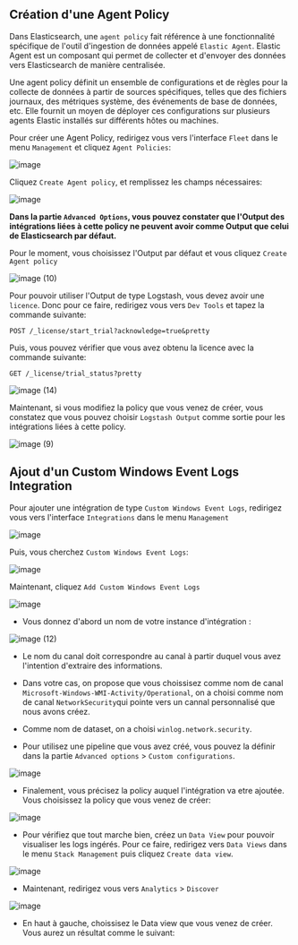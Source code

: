 ## Création d'une Agent Policy

Dans Elasticsearch, une `agent policy` fait référence à une fonctionnalité spécifique de l'outil d'ingestion de données appelé `Elastic Agent`. Elastic Agent est un composant qui permet de collecter et d'envoyer des données vers Elasticsearch de manière centralisée.

Une agent policy définit un ensemble de configurations et de règles pour la collecte de données à partir de sources spécifiques, telles que des fichiers journaux, des métriques système, des événements de base de données, etc. Elle fournit un moyen de déployer ces configurations sur plusieurs agents Elastic installés sur différents hôtes ou machines.

Pour créer une Agent Policy, redirigez vous vers l'interface `Fleet` dans le menu `Management` et cliquez `Agent Policies`: 

![image](https://user-images.githubusercontent.com/123748177/236157607-83af01a3-7715-4f93-8ad6-730051ab9d79.png)

Cliquez `Create Agent policy`, et remplissez les champs nécessaires: 

![image](https://user-images.githubusercontent.com/123748177/236158502-1e4c667c-82f9-47a1-af87-f2b53eeeff2e.png)

**Dans la partie `Advanced Options`, vous pouvez constater que l'Output des intégrations liées à cette policy ne peuvent avoir comme Output que celui de Elasticsearch par défaut.**

Pour le moment, vous choisissez l'Output par défaut et vous cliquez `Create Agent policy` 

![image (10)](https://user-images.githubusercontent.com/123748177/236152704-645981e8-e949-42e0-b16c-0160e5d13c69.png)

Pour pouvoir utiliser l'Output de type Logstash, vous devez avoir une `licence`. Donc pour ce faire, redirigez vous vers `Dev Tools` et tapez la commande suivante: 

```
POST /_license/start_trial?acknowledge=true&pretty
```
Puis, vous pouvez vérifier que vous avez obtenu la licence avec la commande suivante: 

```
GET /_license/trial_status?pretty
```

![image (14)](https://user-images.githubusercontent.com/123748177/236161726-6e45cbdc-5c2b-4eb6-bcb2-f25b5026461b.png)

Maintenant, si vous modifiez la policy que vous venez de créer, vous constatez que vous pouvez choisir `Logstash Output` comme sortie pour les intégrations liées à cette policy.

![image (9)](https://user-images.githubusercontent.com/123748177/236152709-2c509ee2-7da1-4395-bfad-53fea46fc0c5.png)

## Ajout d'un Custom Windows Event Logs Integration

Pour ajouter une intégration de type `Custom Windows Event Logs`, redirigez vous vers l'interface `Integrations` dans le menu `Management`

![image](https://user-images.githubusercontent.com/123748177/234854155-b648f4d5-c6a3-4373-ba68-5dc42cb26d0c.png)

Puis, vous cherchez `Custom Windows Event Logs`: 

![image](https://user-images.githubusercontent.com/123748177/234855005-9f8db042-064d-4388-af04-6bfb1ddcf304.png)

Maintenant, cliquez `Add Custom Windows Event Logs`

![image](https://user-images.githubusercontent.com/123748177/234855195-03e9c3c3-f325-4bb9-b125-8d43e95756a4.png)

- Vous donnez d'abord un nom de votre instance d'intégration :

![image (12)](https://user-images.githubusercontent.com/123748177/236152697-3af123e8-57c8-44b9-844d-35fe4768ba3e.png)

- Le nom du canal doit correspondre au canal à partir duquel vous avez l'intention d'extraire des informations.
- Dans votre cas, on propose que vous choissisez comme nom de canal `Microsoft-Windows-WMI-Activity/Operational`, on a choisi comme nom de canal `NetworkSecurity`qui pointe vers un cannal personnalisé que nous avons créez.
- Comme nom de dataset, on a choisi `winlog.network.security`.


- Pour utilisez une pipeline que vous avez créé, vous pouvez la définir dans la partie `Advanced options` > `Custom configurations`.

![image](https://user-images.githubusercontent.com/123748177/234856717-a3d395fc-d6c0-4cc9-9fab-aea94bd678a8.png)

- Finalement, vous précisez la policy auquel l'intégration va etre ajoutée. Vous choisissez la policy que vous venez de créer:

![image](https://user-images.githubusercontent.com/123748177/234857165-e620b570-55f2-41dc-9416-ee203a160ee7.png)

- Pour vérifiez que tout marche bien, créez un `Data View` pour pouvoir visualiser les logs ingérés. Pour ce faire, redirigez vers `Data Views` dans le menu `Stack Management` puis cliquez `Create data view`. 

![image](https://user-images.githubusercontent.com/123748177/236171478-b709c95e-95e1-44ea-9201-e3e607da8c91.png)

- Maintenant, redirigez vous vers `Analytics` > `Discover` 

![image](https://user-images.githubusercontent.com/123748177/234858330-ac6a7b8a-e8be-4608-b131-2ce80135741d.png)

- En haut à gauche, choissisez le Data view que vous venez de créer. Vous aurez un résultat comme le suivant: 





